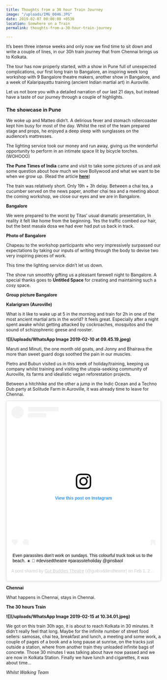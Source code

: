 ```yaml
---
title: Thoughts from a 30 hour Train Journey
image: "/uploads/IMG_0046.JPG"
date: 2019-02-07 00:00:00 +0530
location: Somwhere on a Train
permalink: thoughts-from-a-30-hour-train-journey

---
```

It’s been three intense weeks and only now we find time to sit down and write a couple of lines, in our 30h train journey that from Chennai brings us to Kolkata.

The tour has now properly started, with a show in Pune full of unexpected complications, our first long train to Bangalore, an inspiring week long workshop with 9 Bangalore theatre makers, another show in Bangalore, and a week of Kalaripayattu training (ancient Indian martial art) in Auroville.

Let us not bore you with a detailed narration of our last 21 days, but instead have a taste of our journey through a couple of highlights.

### **The showcase in Pune**

We woke up and Matteo didn’t. A delirious fever and stomach rollercoaster kept him busy for most of the day. Whilst the rest of the team prepared stage and props, he enjoyed a deep sleep with sunglasses on the audience’s mattresses.

The lighting service took our money and run away, giving us the wonderful opportunity to perform in an intimate space lit by bicycle torches. (WOHOOO)

**The Pune Times of India** came and visit to take some pictures of us and ask some question about how much we love Bollywood and what we want to be when we grow up. (Read the article [**here**](https://timesofindia.indiatimes.com/life-style/spotlight/no-rules-no-hierarchy-no-fourth-wall-pune-gets-the-taste-of-a-new-form-of-theatre/articleshow/67689987.cms?utm_campaign=andapp&utm_medium=referral&utm_source=native_share_tray&fbclid=IwAR3t555d2dUiXDtGsEQ-zA6HLVv0fmwhxFliR3uqhRgottCBMeQeHL4wpGo "here"))

The train was relatively short. Only 19h + 3h delay. Between a chai tea, a cucumber served on the news paper, another chai tea and a meeting about the coming workshop, we close our eyes and we are in Bangalore.

**Bangalore**

We were prepared to the worst by Titas’ usual dramatic presentation, In reality it felt like home from the beginning. Yes the traffic combed our hair, but the best masala dosa we had ever had put us back in track.

**Photo of Bangalore**

Chapeau to the workshop participants who very impressively surpassed our expectations by taking our inputs of writing through the body to devise two very inspiring pieces of work.

This time the lighting service didn’t let us down.

The show run smoothly gifting us a pleasant farewell night to Bangalore. A special thanks goes to **Untitled Space** for creating and maintaining such a cosy space.

**Group picture Bangalore**

**Kalarigram (Auroville)**

What is it like to wake up at 5 in the morning and train for 2h in one of the most ancient martial arts in the world? It feels great. Especially after a night spent awake whilst getting attacked by cockroaches, mosquitos and the sound of schizophrenic geese and rooster.

**![](/uploads/WhatsApp Image 2019-02-10 at 09.45.19.jpeg)**

Maruti and Minuti, the one month old goats, and Jonny and Bhairava the more than sweet guard dogs soothed the pain in our muscles.

Pietro and Bubun visited us in this week of holiday/training, keeping us company whilst training and visiting the utopia-seeking community of Auroville, its farms and idealistic vegan reforestation projects.

Between a hitchhike and the other a jump in the Indic Ocean and a Techno Dub party at Solitude Farm in Auroville, it was already time to leave for Chennai.

<blockquote class="instagram-media" data-instgrm-captioned data-instgrm-permalink="https://www.instagram.com/p/BtXwjb9nlm1/?utm_source=ig_embed&amp;utm_medium=loading" data-instgrm-version="12" style=" background:#FFF; border:0; border-radius:3px; box-shadow:0 0 1px 0 rgba(0,0,0,0.5),0 1px 10px 0 rgba(0,0,0,0.15); margin: 1px; max-width:540px; min-width:326px; padding:0; width:99.375%; width:-webkit-calc(100% - 2px); width:calc(100% - 2px);"><div style="padding:16px;"> <a href="https://www.instagram.com/p/BtXwjb9nlm1/?utm_source=ig_embed&amp;utm_medium=loading" style=" background:#FFFFFF; line-height:0; padding:0 0; text-align:center; text-decoration:none; width:100%;" target="_blank"> <div style=" display: flex; flex-direction: row; align-items: center;"> <div style="background-color: #F4F4F4; border-radius: 50%; flex-grow: 0; height: 40px; margin-right: 14px; width: 40px;"></div> <div style="display: flex; flex-direction: column; flex-grow: 1; justify-content: center;"> <div style=" background-color: #F4F4F4; border-radius: 4px; flex-grow: 0; height: 14px; margin-bottom: 6px; width: 100px;"></div> <div style=" background-color: #F4F4F4; border-radius: 4px; flex-grow: 0; height: 14px; width: 60px;"></div></div></div><div style="padding: 19% 0;"></div><div style="display:block; height:50px; margin:0 auto 12px; width:50px;"><svg width="50px" height="50px" viewBox="0 0 60 60" version="1.1" xmlns="https://www.w3.org/2000/svg" xmlns:xlink="https://www.w3.org/1999/xlink"><g stroke="none" stroke-width="1" fill="none" fill-rule="evenodd"><g transform="translate(-511.000000, -20.000000)" fill="#000000"><g><path d="M556.869,30.41 C554.814,30.41 553.148,32.076 553.148,34.131 C553.148,36.186 554.814,37.852 556.869,37.852 C558.924,37.852 560.59,36.186 560.59,34.131 C560.59,32.076 558.924,30.41 556.869,30.41 M541,60.657 C535.114,60.657 530.342,55.887 530.342,50 C530.342,44.114 535.114,39.342 541,39.342 C546.887,39.342 551.658,44.114 551.658,50 C551.658,55.887 546.887,60.657 541,60.657 M541,33.886 C532.1,33.886 524.886,41.1 524.886,50 C524.886,58.899 532.1,66.113 541,66.113 C549.9,66.113 557.115,58.899 557.115,50 C557.115,41.1 549.9,33.886 541,33.886 M565.378,62.101 C565.244,65.022 564.756,66.606 564.346,67.663 C563.803,69.06 563.154,70.057 562.106,71.106 C561.058,72.155 560.06,72.803 558.662,73.347 C557.607,73.757 556.021,74.244 553.102,74.378 C549.944,74.521 548.997,74.552 541,74.552 C533.003,74.552 532.056,74.521 528.898,74.378 C525.979,74.244 524.393,73.757 523.338,73.347 C521.94,72.803 520.942,72.155 519.894,71.106 C518.846,70.057 518.197,69.06 517.654,67.663 C517.244,66.606 516.755,65.022 516.623,62.101 C516.479,58.943 516.448,57.996 516.448,50 C516.448,42.003 516.479,41.056 516.623,37.899 C516.755,34.978 517.244,33.391 517.654,32.338 C518.197,30.938 518.846,29.942 519.894,28.894 C520.942,27.846 521.94,27.196 523.338,26.654 C524.393,26.244 525.979,25.756 528.898,25.623 C532.057,25.479 533.004,25.448 541,25.448 C548.997,25.448 549.943,25.479 553.102,25.623 C556.021,25.756 557.607,26.244 558.662,26.654 C560.06,27.196 561.058,27.846 562.106,28.894 C563.154,29.942 563.803,30.938 564.346,32.338 C564.756,33.391 565.244,34.978 565.378,37.899 C565.522,41.056 565.552,42.003 565.552,50 C565.552,57.996 565.522,58.943 565.378,62.101 M570.82,37.631 C570.674,34.438 570.167,32.258 569.425,30.349 C568.659,28.377 567.633,26.702 565.965,25.035 C564.297,23.368 562.623,22.342 560.652,21.575 C558.743,20.834 556.562,20.326 553.369,20.18 C550.169,20.033 549.148,20 541,20 C532.853,20 531.831,20.033 528.631,20.18 C525.438,20.326 523.257,20.834 521.349,21.575 C519.376,22.342 517.703,23.368 516.035,25.035 C514.368,26.702 513.342,28.377 512.574,30.349 C511.834,32.258 511.326,34.438 511.181,37.631 C511.035,40.831 511,41.851 511,50 C511,58.147 511.035,59.17 511.181,62.369 C511.326,65.562 511.834,67.743 512.574,69.651 C513.342,71.625 514.368,73.296 516.035,74.965 C517.703,76.634 519.376,77.658 521.349,78.425 C523.257,79.167 525.438,79.673 528.631,79.82 C531.831,79.965 532.853,80.001 541,80.001 C549.148,80.001 550.169,79.965 553.369,79.82 C556.562,79.673 558.743,79.167 560.652,78.425 C562.623,77.658 564.297,76.634 565.965,74.965 C567.633,73.296 568.659,71.625 569.425,69.651 C570.167,67.743 570.674,65.562 570.82,62.369 C570.966,59.17 571,58.147 571,50 C571,41.851 570.966,40.831 570.82,37.631"></path></g></g></g></svg></div><div style="padding-top: 8px;"> <div style=" color:#3897f0; font-family:Arial,sans-serif; font-size:14px; font-style:normal; font-weight:550; line-height:18px;"> View this post on Instagram</div></div><div style="padding: 12.5% 0;"></div> <div style="display: flex; flex-direction: row; margin-bottom: 14px; align-items: center;"><div> <div style="background-color: #F4F4F4; border-radius: 50%; height: 12.5px; width: 12.5px; transform: translateX(0px) translateY(7px);"></div> <div style="background-color: #F4F4F4; height: 12.5px; transform: rotate(-45deg) translateX(3px) translateY(1px); width: 12.5px; flex-grow: 0; margin-right: 14px; margin-left: 2px;"></div> <div style="background-color: #F4F4F4; border-radius: 50%; height: 12.5px; width: 12.5px; transform: translateX(9px) translateY(-18px);"></div></div><div style="margin-left: 8px;"> <div style=" background-color: #F4F4F4; border-radius: 50%; flex-grow: 0; height: 20px; width: 20px;"></div> <div style=" width: 0; height: 0; border-top: 2px solid transparent; border-left: 6px solid #f4f4f4; border-bottom: 2px solid transparent; transform: translateX(16px) translateY(-4px) rotate(30deg)"></div></div><div style="margin-left: auto;"> <div style=" width: 0px; border-top: 8px solid #F4F4F4; border-right: 8px solid transparent; transform: translateY(16px);"></div> <div style=" background-color: #F4F4F4; flex-grow: 0; height: 12px; width: 16px; transform: translateY(-4px);"></div> <div style=" width: 0; height: 0; border-top: 8px solid #F4F4F4; border-left: 8px solid transparent; transform: translateY(-4px) translateX(8px);"></div></div></div></a> <p style=" margin:8px 0 0 0; padding:0 4px;"> <a href="https://www.instagram.com/p/BtXwjb9nlm1/?utm_source=ig_embed&amp;utm_medium=loading" style=" color:#000; font-family:Arial,sans-serif; font-size:14px; font-style:normal; font-weight:normal; line-height:17px; text-decoration:none; word-wrap:break-word;" target="_blank">Even parassites don’t work on sundays. This colourful truck took us to the beach. ☀️ 🌊 #devisedtheatre #parassiteholiday @ginsbaol</a></p> <p style=" color:#c9c8cd; font-family:Arial,sans-serif; font-size:14px; line-height:17px; margin-bottom:0; margin-top:8px; overflow:hidden; padding:8px 0 7px; text-align:center; text-overflow:ellipsis; white-space:nowrap;">A post shared by <a href="https://www.instagram.com/gutbuddiestheatre/?utm_source=ig_embed&amp;utm_medium=loading" style=" color:#c9c8cd; font-family:Arial,sans-serif; font-size:14px; font-style:normal; font-weight:normal; line-height:17px;" target="_blank"> Gut Buddies Theatre</a> (@gutbuddiestheatre) on <time style=" font-family:Arial,sans-serif; font-size:14px; line-height:17px;" datetime="2019-02-02T07:35:47+00:00">Feb 1, 2019 at 11:35pm PST</time></p></div></blockquote> <script async src="//www.instagram.com/embed.js"></script>

**Chennai**

What happens in Chennai, stays in Chennai.

**The 30 hours Train**

**![](/uploads/WhatsApp Image 2019-02-15 at 10.34.01.jpeg)**

We got on this train 30h ago, it is about to reach Kolkata in 30 minutes. It didn’t really feel that long. Maybe for the infinite number of street food sellers: samosas, chai tea, breakfast and lunch, a meeting and some work, a couple of pages of a book and a long pause at sunrise, on the tracks just outside a station, where from another train they unloaded infinite bags of concrete. Those 30 minutes I was talking about have now passed and we are now in Kolkata Station. Finally we have lunch and cigarettes, it was about time…

_Whilst Walking Team_